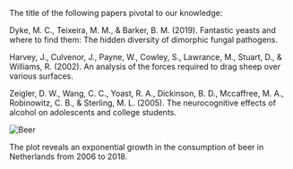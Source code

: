 The title of the following papers pivotal to our knowledge:

Dyke, M. C., Teixeira, M. M., &amp; Barker, B. M. (2019). Fantastic yeasts and where to find them: The hidden diversity of dimorphic fungal pathogens. 

Harvey, J., Culvenor, J., Payne, W., Cowley, S., Lawrance, M., Stuart, D., &amp; Williams, R. (2002). An analysis of the forces required to drag sheep over various surfaces.

Zeigler, D. W., Wang, C. C., Yoast, R. A., Dickinson, B. D., Mccaffree, M. A., Robinowitz, C. B., &amp; Sterling, M. L. (2005). The neurocognitive effects of alcohol on adolescents and college students.


![Beer](https://user-images.githubusercontent.com/66892929/93118579-cbb4d100-f6c0-11ea-95fc-31259d75abc2.png)


The plot reveals an exponential growth in the consumption of beer in Netherlands from 2006 to 2018. 
